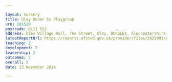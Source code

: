 ```yaml
---

layout: nursery
title: Uley Under 5s Playgroup
urn: 101520
postcode: GL11 5SJ
address: Uley Village Hall, The Street, Uley, DURSLEY, Gloucestershire, GL11 5SJ
latestReportUrl: https://reports.ofsted.gov.uk/provider/files/2623991/urn/101520.pdf
teaching: 2
development: 2
leadership: 2
outcomes: 2
overall: 2
date: 23 November 2016

---
```

